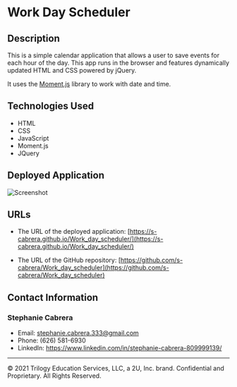 # Work Day Scheduler

## Description

This is a simple calendar application that allows a user to save events for each hour of the day. This app runs in the browser and features dynamically updated HTML and CSS powered by jQuery.

It uses the [Moment.js](https://momentjs.com/) library to work with date and time.

## Technologies Used
* HTML
* CSS
* JavaScript
* Moment.js
* JQuery

## Deployed Application
![Screenshot](./Assets/app.gif)

## URLs

* The URL of the deployed application: [https://s-cabrera.github.io/Work_day_scheduler/](https://s-cabrera.github.io/Work_day_scheduler/)

* The URL of the GitHub repository: [https://github.com/s-cabrera/Work_day_scheduler](https://github.com/s-cabrera/Work_day_scheduler)

## Contact Information
### Stephanie Cabrera
* Email: stephanie.cabrera.333@gmail.com
* Phone: (626) 581-6930
* LinkedIn: https://www.linkedin.com/in/stephanie-cabrera-809999139/
- - -
© 2021 Trilogy Education Services, LLC, a 2U, Inc. brand. Confidential and Proprietary. All Rights Reserved.

